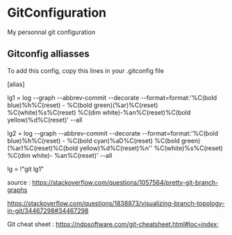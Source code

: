 # GitConfiguration
My personnal git configuration


## Gitconfig alliasses
To add this config, copy this lines in your .gitconfig file

[alias]

lg1 = log --graph --abbrev-commit --decorate --format=format:'%C(bold blue)%h%C(reset) - %C(bold green)(%ar)%C(reset) %C(white)%s%C(reset) %C(dim white)-%an%C(reset)%C(bold yellow)%d%C(reset)' --all

lg2 = log --graph --abbrev-commit --decorate --format=format:'%C(bold blue)%h%C(reset) - %C(bold cyan)%aD%C(reset) %C(bold green)(%ar)%C(reset)%C(bold yellow)%d%C(reset)%n''          %C(white)%s%C(reset) %C(dim white)- %an%C(reset)' --all

lg = !"git lg1"

source : https://stackoverflow.com/questions/1057564/pretty-git-branch-graphs

https://stackoverflow.com/questions/1838873/visualizing-branch-topology-in-git/34467298#34467298

Git cheat sheet :
https://ndpsoftware.com/git-cheatsheet.html#loc=index;
